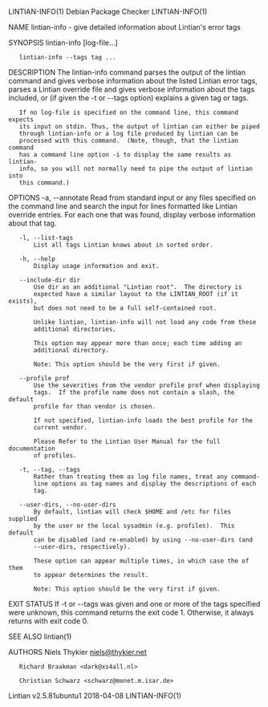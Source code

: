 LINTIAN-INFO(1)             Debian Package Checker            LINTIAN-INFO(1)

NAME
       lintian-info - give detailed information about Lintian's error tags

SYNOPSIS
       lintian-info [log-file...]

       lintian-info --tags tag ...

DESCRIPTION
       The lintian-info command parses the output of the lintian command and
       gives verbose information about the listed Lintian error tags, parses
       a Lintian override file and gives verbose information about the tags
       included, or (if given the -t or --tags option) explains a given tag
       or tags.

       If no log-file is specified on the command line, this command expects
       its input on stdin. Thus, the output of lintian can either be piped
       through lintian-info or a log file produced by lintian can be
       processed with this command.  (Note, though, that the lintian command
       has a command line option -i to display the same results as lintian-
       info, so you will not normally need to pipe the output of lintian into
       this command.)

OPTIONS
       -a, --annotate
           Read from standard input or any files specified on the command
           line and search the input for lines formatted like Lintian
           override entries.  For each one that was found, display verbose
           information about that tag.

       -l, --list-tags
           List all tags Lintian knows about in sorted order.

       -h, --help
           Display usage information and exit.

       --include-dir dir
           Use dir as an additional "Lintian root".  The directory is
           expected have a similar layout to the LINTIAN_ROOT (if it exists),
           but does not need to be a full self-contained root.

           Unlike lintian, lintian-info will not load any code from these
           additional directories.

           This option may appear more than once; each time adding an
           additional directory.

           Note: This option should be the very first if given.

       --profile prof
           Use the severities from the vendor profile prof when displaying
           tags.  If the profile name does not contain a slash, the default
           profile for than vendor is chosen.

           If not specified, lintian-info loads the best profile for the
           current vendor.

           Please Refer to the Lintian User Manual for the full documentation
           of profiles.

       -t, --tag, --tags
           Rather than treating them as log file names, treat any command-
           line options as tag names and display the descriptions of each
           tag.

       --user-dirs, --no-user-dirs
           By default, lintian will check $HOME and /etc for files supplied
           by the user or the local sysadmin (e.g. profiles).  This default
           can be disabled (and re-enabled) by using --no-user-dirs (and
           --user-dirs, respectively).

           These option can appear multiple times, in which case the of them
           to appear determines the result.

           Note: This option should be the very first if given.

EXIT STATUS
       If -t or --tags was given and one or more of the tags specified were
       unknown, this command returns the exit code 1.  Otherwise, it always
       returns with exit code 0.

SEE ALSO
       lintian(1)

AUTHORS
       Niels Thykier <niels@thykier.net>

       Richard Braakman <dark@xs4all.nl>

       Christian Schwarz <schwarz@monet.m.isar.de>

Lintian v2.5.81ubuntu1            2018-04-08                  LINTIAN-INFO(1)
